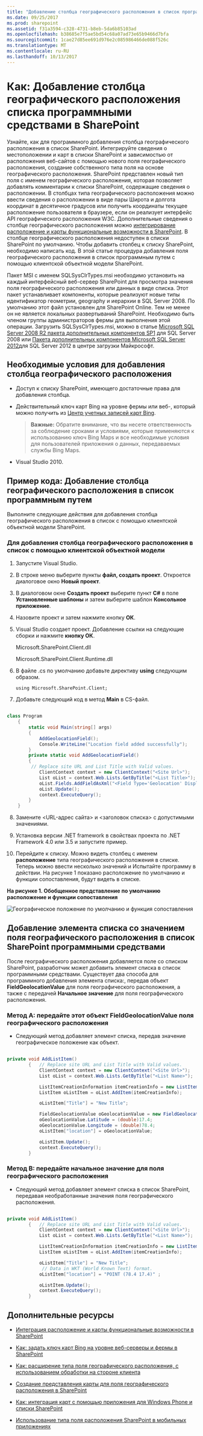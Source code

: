```yaml
---
title: "Добавление столбца географического расположения в список программными средствами в SharePoint"
ms.date: 09/25/2017
ms.prod: sharepoint
ms.assetid: f31a3594-c328-4731-b8eb-5da6b85103ad
ms.openlocfilehash: b38685e7f5ae5bd54c68a07ad73e65b9466d7bfa
ms.sourcegitcommit: 1cae27d85ee691d976e2c085986466de088f526c
ms.translationtype: MT
ms.contentlocale: ru-RU
ms.lasthandoff: 10/13/2017
---
```

# <a name="how-to-add-a-geolocation-column-to-a-list-programmatically-in-sharepoint"></a>Как: Добавление столбца географического расположения списка программными средствами в SharePoint
Узнайте, как для программного добавления столбца географического расположения в список SharePoint. Интегрируйте сведения о местоположении и карт в списки SharePoint и зависимостью от расположения веб-сайтов с помощью нового поля географического расположения, создание собственного типа поля на основе географического расположения.
SharePoint представлен новый тип поля с именем географического расположения, которая позволяет добавлять комментарии к списки SharePoint, содержащие сведения о расположении. В столбцах типа географического расположения можно ввести сведения о расположении в виде пары Широта и долгота координат в десятичное градусов или получить координаты текущее расположение пользователя в браузере, если он реализует интерфейс API географического расположения W3C. Дополнительные сведения о столбце географического расположения можно [интегрирование расположение и карты функциональные возможности в SharePoint](integrating-location-and-map-functionality-in-sharepoint.md). В столбце географического расположения недоступен в списки SharePoint по умолчанию. Чтобы добавить столбец к списку SharePoint, необходимо написать код. В этой статье процедура добавления поля географического расположения в список программным путем с помощью клиентской объектной модели SharePoint.
  
    
    

Пакет MSI с именем SQLSysClrTypes.msi необходимо установить на каждый интерфейсный веб-сервер SharePoint для просмотра значения поля географического расположения или данных в виде списка. Этот пакет устанавливает компоненты, которые реализуют новые типы идентификатор геометрии, geography и иерархии в SQL Server 2008. По умолчанию этот файл установлен для SharePoint Online. Тем не менее он не является локальных развертываний SharePoint. Необходимо быть членом группы администраторов фермы для выполнения этой операции. Загрузить SQLSysClrTypes.msi, можно в статье [Microsoft SQL Server 2008 R2 пакета дополнительных компонентов SP1](http://www.microsoft.com/en-us/download/details.aspx?id=26728) для SQL Server 2008 или [Пакета дополнительных компонентов Microsoft SQL Server 2012](http://www.microsoft.com/en-us/download/details.aspx?id=29065)для SQL Server 2012 в центре загрузки Майкрософт.
## <a name="prerequisites-for-adding-a-geolocation-column"></a>Необходимые условия для добавления столбца географического расположения
<a name="SP15addgeo_prereq"> </a>


  
    
    

- Доступ к списку SharePoint, имеющего достаточные права для добавления столбца.
    
  
- Действительный ключ карт Bing на уровне фермы или веб-, который можно получить из  [Центр учетных записей карт Bing](https://www.bingmapsportal.com/).
    
    > **Важные:** Обратите внимание, что вы несете ответственность за соблюдение сроками и условиями, которые применяются к использованию ключ Bing Maps и все необходимые условия для пользователей приложения о данных, передаваемых службы Bing Maps. 
- Visual Studio 2010.
    
  

## <a name="code-example-add-a-geolocation-column-to-a-list-programmatically"></a>Пример кода: Добавление столбца географического расположения в список программным путем
<a name="SP15addgeo_addcolumn"> </a>

Выполните следующие действия для добавления столбца географического расположения в список с помощью клиентской объектной модели SharePoint.
  
    
    

### <a name="to-add-the-geolocation-column-to-a-list-using-the-client-object-model"></a>Для добавления столбца географического расположения в список с помощью клиентской объектной модели


1. Запустите Visual Studio.
    
  
2. В строке меню выберите пункты **файл, создать проект**. Откроется диалоговое окно **Новый проект**.
    
  
3. В диалоговом окне **Создать проект** выберите пункт **C#** в поле **Установленные шаблоны** и затем выберите шаблон **Консольное приложение**.
    
  
4. Назовите проект и затем нажмите кнопку **ОК**.
    
  
5. Visual Studio создает проект. Добавление ссылки на следующие сборки и нажмите **кнопку ОК**.
    
    Microsoft.SharePoint.Client.dll
    
    Microsoft.SharePoint.Client.Runtime.dll
    
  
6. В файле .cs по умолчанию добавьте директиву **using** следующим образом.
    
     `using Microsoft.SharePoint.Client;`
    
  
7. Добавьте следующий код в метод **Main** в CS-файл.
    
```cs
  
class Program
    {
        static void Main(string[] args)
        {
            AddGeolocationField();
            Console.WriteLine("Location field added successfully");
        }
        private static void AddGeolocationField()
        { 
         // Replace site URL and List Title with Valid values.
            ClientContext context = new ClientContext("<Site Url>"); 
            List oList = context.Web.Lists.GetByTitle("<List Title>");
            oList.Fields.AddFieldAsXml("<Field Type='Geolocation' DisplayName='Location'/>",true, AddFieldOptions.AddToAllContentTypes);                                        
            oList.Update();
            context.ExecuteQuery();
        } 
    }
```

8. Замените \<URL-адрес сайта\> и \<заголовок списка\> с допустимыми значениями.
    
  
9.  Установка версии .NET framework в свойствах проекта по .NET Framework 4.0 или 3.5 и запустите пример.
    
  
10. Перейдите к списку. Можно видеть столбец с именем **расположение** типа географического расположения в списке. Теперь можно ввести несколько значений и Испытайте программу в действии. На рисунке 1 показано расположение по умолчанию и функции сопоставления, будут видеть в списке.
    
   **На рисунке 1. Обобщенное представление по умолчанию расположение и функции сопоставления**

  

  ![Географическое положение по умолчанию и функция сопоставления](../images/SP15Con_HowToAddGeolocationColumnUpdated_Fig1.png)
  

  

  

## <a name="add-a-list-item-with-the-geolocation-field-value-to-a-sharepoint-list-programmatically"></a>Добавление элемента списка со значением поля географического расположения в список SharePoint программными средствами
<a name="SP15addgeo_addlistitem"> </a>

После географического расположения добавляется поле со списком SharePoint, разработчик может добавить элемент списка в список программными средствами. Существует два способа для программного добавления элемента списка:, передав объект **FieldGeolocationValue** для поля географического расположения, а также с передачей **Начальное значение** для поля географического расположения.
  
    
    

### <a name="method-a-pass-the-fieldgeolocationvalue-object-to-the-geolocation-field"></a>Метод A: передайте этот объект FieldGeolocationValue поля географического расположения


- Следующий метод добавляет элемент списка, передав значение географическое положение как объект.
    
```cs
  
private void AddListItem()
        {   // Replace site URL and List Title with Valid values.
            ClientContext context = new ClientContext("<Site Url>");
            List oList = context.Web.Lists.GetByTitle("<List Name>");

            ListItemCreationInformation itemCreationInfo = new ListItemCreationInformation();
            ListItem oListItem = oList.AddItem(itemCreationInfo);

            oListItem["Title"] = "New Title";

            FieldGeolocationValue oGeolocationValue = new FieldGeolocationValue();
            oGeolocationValue.Latitude = (double)17.4;
            oGeolocationValue.Longitude = (double)78.4;
            oListItem["location"] = oGeolocationValue;

            oListItem.Update();
            context.ExecuteQuery();
        }

```


### <a name="method-b-pass-a-raw-value-to-the-geolocation-field"></a>Метод B: передайте начальное значение для поля географического расположения


- Следующий метод добавляет элемент списка в список SharePoint, передавая необработанные значения поля географического расположения.
    
```cs
  
private void AddListItem()
        {   // Replace site URL and List Title with Valid values.
            ClientContext context = new ClientContext("<Site Url>");
            List oList = context.Web.Lists.GetByTitle("<List Name>");

            ListItemCreationInformation itemCreationInfo = new ListItemCreationInformation();
            ListItem oListItem = oList.AddItem(itemCreationInfo);

            oListItem["Title"] = "New Title";
             // Data in WKT (World Known Text) format.
            oListItem["location"] = "POINT (78.4 17.4)" ; 

            oListItem.Update();
            context.ExecuteQuery();
        }

```


## <a name="additional-resources"></a>Дополнительные ресурсы
<a name="SP15addgeo_addlresources"> </a>


-  [Интеграция расположение и карты функциональные возможности в SharePoint](integrating-location-and-map-functionality-in-sharepoint.md)
    
  
-  [Как: задать ключ карт Bing на уровне веб-серверы и фермы в SharePoint](how-to-set-the-bing-maps-key-at-the-web-and-farm-level-in-sharepoint.md)
    
  
-  [Как: расширение типа поля географического расположения, с использованием обработки на стороне клиента](how-to-extend-the-geolocation-field-type-using-client-side-rendering.md)
    
  
-  [Создание представления карты для поля географического расположения в SharePoint](create-a-map-view-for-the-geolocation-field-in-sharepoint.md)
    
  
-  [Как: интеграция карт с помощью приложения для Windows Phone и списки SharePoint](how-to-integrate-maps-with-windows-phone-apps-and-sharepoint-lists.md)
    
  
-  [Использование типа поля расположения SharePoint в мобильных приложениях](http://technet.microsoft.com/en-us/library/fp161355%28v=office.15%29.aspx)
    
  

